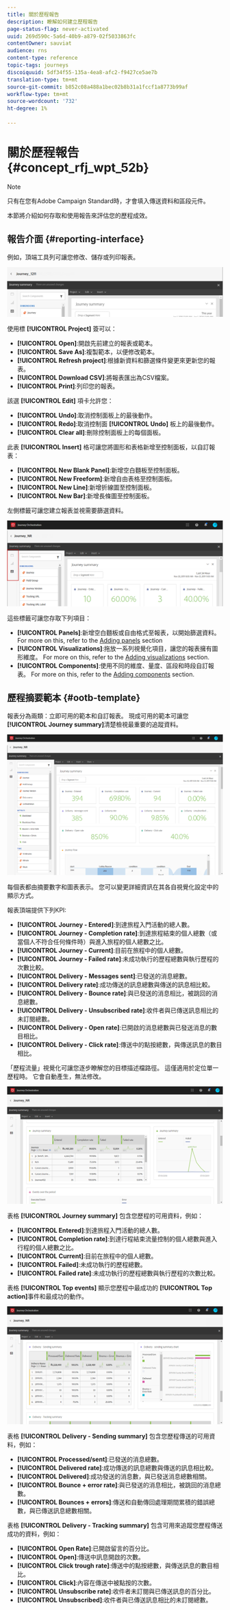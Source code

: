```yaml
---
title: 關於歷程報告
description: 瞭解如何建立歷程報告
page-status-flag: never-activated
uuid: 269d590c-5a6d-40b9-a879-02f5033863fc
contentOwner: sauviat
audience: rns
content-type: reference
topic-tags: journeys
discoiquuid: 5df34f55-135a-4ea8-afc2-f9427ce5ae7b
translation-type: tm+mt
source-git-commit: b852c08a488a1bec02b8b31a1fccf1a8773b99af
workflow-type: tm+mt
source-wordcount: '732'
ht-degree: 1%

---
```



# 關於歷程報告 {#concept_rfj_wpt_52b}

>[!NOTE]
>
>只有在您有Adobe Campaign Standard時，才會填入傳送資料和區段元件。

本節將介紹如何存取和使用報告來評估您的歷程成效。

## 報告介面 {#reporting-interface}

例如，頂端工具列可讓您修改、儲存或列印報表。

![](../assets/dynamic_report_toolbar.png)

使用標 **[!UICONTROL Project]** 簽可以：

* **[!UICONTROL Open]**:開啟先前建立的報表或範本。
* **[!UICONTROL Save As]**:複製範本，以便修改範本。
* **[!UICONTROL Refresh project]**:根據新資料和篩選條件變更來更新您的報表。
* **[!UICONTROL Download CSV]**:將報表匯出為CSV檔案。
* **[!UICONTROL Print]**:列印您的報表。

該選 **[!UICONTROL Edit]** 項卡允許您：

* **[!UICONTROL Undo]**:取消控制面板上的最後動作。
* **[!UICONTROL Redo]**:取消控制面 **[!UICONTROL Undo]** 板上的最後動作。
* **[!UICONTROL Clear all]**:刪除控制面板上的每個面板。

此表 **[!UICONTROL Insert]** 格可讓您將圖形和表格新增至控制面板，以自訂報表：

* **[!UICONTROL New Blank Panel]**:新增空白麵板至控制面板。
* **[!UICONTROL New Freeform]**:新增自由表格至控制面板。
* **[!UICONTROL New Line]**:新增折線圖至控制面板。
* **[!UICONTROL New Bar]**:新增長條圖至控制面板。

左側標籤可讓您建立報表並視需要篩選資料。

![](../assets/dynamic_report_interface.png)

這些標籤可讓您存取下列項目：

* **[!UICONTROL Panels]**:新增空白麵板或自由格式至報表，以開始篩選資料。 For more on this, refer to the [Adding panels](../reporting/creating-your-journey-reports.md#adding-panels) section
* **[!UICONTROL Visualizations]**:拖放一系列視覺化項目，讓您的報表擁有圖形維度。 For more on this, refer to the [Adding visualizations](../reporting/creating-your-journey-reports.md#adding-visualizations) section.
* **[!UICONTROL Components]**:使用不同的維度、量度、區段和時段自訂報表。 For more on this, refer to the [Adding components](../reporting/creating-your-journey-reports.md#adding-components) section.

## 歷程摘要範本 {#ootb-template}

報表分為兩類：立即可用的範本和自訂報表。
現成可用的範本可讓您 **[!UICONTROL Journey summary]**&#x200B;清楚檢視最重要的追蹤資料。

![](../assets/dynamic_report_journey_8.png)

每個表都由摘要數字和圖表表示。 您可以變更詳細資訊在其各自視覺化設定中的顯示方式。

報表頂端提供下列KPI:

* **[!UICONTROL Journey - Entered]**:到達旅程入門活動的總人數。
* **[!UICONTROL Journey - Completion rate]**:到達旅程結束的個人總數（或當個人不符合任何條件時）與進入旅程的個人總數之比。
* **[!UICONTROL Journey - Current]**:目前在旅程中的個人總數。
* **[!UICONTROL Journey - Failed rate]**:未成功執行的歷程總數與執行歷程的次數比較。
* **[!UICONTROL Delivery - Messages sent]**:已發送的消息總數。
* **[!UICONTROL Delivery rate]**:成功傳送的訊息總數與傳送的訊息相比較。
* **[!UICONTROL Delivery - Bounce rate]**:與已發送的消息相比，被跳回的消息總數。
* **[!UICONTROL Delivery - Unsubscribed rate]**:收件者與已傳送訊息相比的未訂閱總數。
* **[!UICONTROL Delivery - Open rate]**:已開啟的消息總數與已發送消息的數目相比。
* **[!UICONTROL Delivery - Click rate]**:傳送中的點按總數，與傳送訊息的數目相比。

「歷程流量」視覺化可讓您逐步瞭解您的目標描述檔路徑。 這僅適用於定位單一歷程時。 它會自動產生，無法修改。

![](../assets/dynamic_report_journey_10.png)

表格 **[!UICONTROL Journey summary]** 包含您歷程的可用資料，例如：

* **[!UICONTROL Entered]**:到達旅程入門活動的總人數。
* **[!UICONTROL Completion rate]**:到達行程結束流量控制的個人總數與進入行程的個人總數之比。
* **[!UICONTROL Current]**:目前在旅程中的個人總數。
* **[!UICONTROL Failed]**:未成功執行的歷程總數。
* **[!UICONTROL Failed rate]**:未成功執行的歷程總數與執行歷程的次數比較。

表格 **[!UICONTROL Top events]** 顯示您歷程中最成功的 **[!UICONTROL Top action]**&#x200B;事件和最成功的動作。

![](../assets/dynamic_report_journey_11.png)

表格 **[!UICONTROL Delivery - Sending summary]** 包含您歷程傳送的可用資料，例如：

* **[!UICONTROL Processed/sent]**:已發送的消息總數。
* **[!UICONTROL Delivered rate]**:成功傳送的訊息總數與傳送的訊息相比較。
* **[!UICONTROL Delivered]**:成功發送的消息數，與已發送消息總數相關。
* **[!UICONTROL Bounce + error rate]**:與已發送的消息相比，被跳回的消息總數。
* **[!UICONTROL Bounces + errors]**:傳送和自動傳回處理期間累積的錯誤總數，與已傳送訊息總數相關。

表格 **[!UICONTROL Delivery - Tracking summary]** 包含可用來追蹤您歷程傳送成功的資料，例如：

* **[!UICONTROL Open Rate]**:已開啟留言的百分比。
* **[!UICONTROL Open]**:傳送中訊息開啟的次數。
* **[!UICONTROL Click trough rate]**:傳送中的點按總數，與傳送訊息的數目相比。
* **[!UICONTROL Click]**:內容在傳送中被點按的次數。
* **[!UICONTROL Unsubscribe rate]**:收件者未訂閱與已傳送訊息的百分比。
* **[!UICONTROL Unsubscribed]**:收件者與已傳送訊息相比的未訂閱總數。
